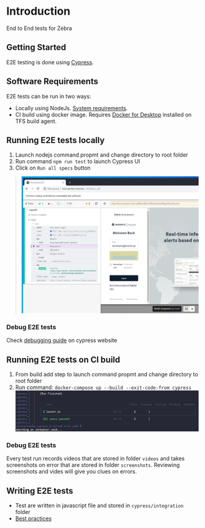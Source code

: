 # Introduction 
End to End tests for Zebra

## Getting Started
E2E testing is done using [Cypress](https://docs.cypress.io/guides/overview/why-cypress.html#In-a-nutshell). 

## Software Requirements
E2E tests can be run in two ways:
+ Locally using NodeJs. [System requirements](https://docs.cypress.io/guides/getting-started/installing-cypress.html#System-requirements).
+ CI build using docker image. Requires [Docker for Desktop](https://hub.docker.com/editions/community/docker-ce-desktop-windows) installed on TFS build agent.

## Running E2E tests locally
1. Launch nodejs command propmt and change directory to root folder
2. Run command `npm run test` to launch Cypress UI 
3. Click on `Run all specs` button
> ![cypress run results](docs/cypress-gui-results.png)

### Debug E2E tests
Check [debugging guide](https://docs.cypress.io/guides/guides/debugging.html#Using-debugger) on cypress website

## Running E2E tests on CI build
1. From build add step to launch command propmt and change directory to root folder
2. Run command: `docker-compose up --build --exit-code-from cypress` 
![cypress run results](docs/cypress-run-results.png)

### Debug E2E tests
Every test run records videos that are stored in folder `videos` and takes screenshots on error that are stored in folder `screenshots`. Reviewing screenshots and vides will give you clues on errors.

## Writing E2E tests
+ Test are written in javascript file and stored in `cypress/integration` folder
+ [Best practices](https://docs.cypress.io/guides/references/best-practices.html)
